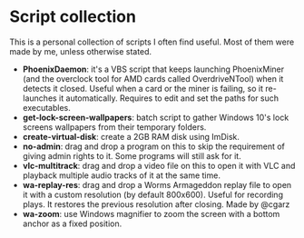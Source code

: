 # Script collection

This is a personal collection of scripts I often find useful. Most of them were made by me, unless otherwise stated.

- **PhoenixDaemon**: it's a VBS script that keeps launching PhoenixMiner (and the overclock tool for AMD cards called OverdriveNTool) when it detects it closed. Useful when a card or the miner is failing, so it re-launches it automatically. Requires to edit and set the paths for such executables.
- **get-lock-screen-wallpapers**: batch script to gather Windows 10's lock screens wallpapers from their temporary folders.
- **create-virtual-disk**: create a 2GB RAM disk using ImDisk.
- **no-admin**: drag and drop a program on this to skip the requirement of giving admin rights to it. Some programs will still ask for it.
- **vlc-multitrack**: drag and drop a video file on this to open it with VLC and playback multiple audio tracks of it at the same time.
- **wa-replay-res**: drag and drop a Worms Armageddon replay file to open it with a custom resolution (by default 800x600). Useful for recording plays. It restores the previous resolution after closing. Made by @cgarz
- **wa-zoom**: use Windows magnifier to zoom the screen with a bottom anchor as a fixed position.
